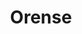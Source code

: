 ---
title: Orense
date: 
draft: false

# descripcion
description : Aro de plata pasante

materials: Plata 925

color: Plateado

dimensions: 2,3cm largo

code: 01-20-0417

type: "Aros"

categories: []

# Images
# first image will be shown in the product page
images:
  # - image: "images/path_to_image"
  # La ubicacion de las imagenes es imagenes/Aros/Aros.Solo Plata/01-20-0417-orense
  - image: "./images/aros/solo_plata/01-20-0417-colgante-con-bolita_a.JPG"
---
